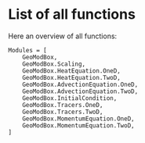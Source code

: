 # List of all functions

Here an overview of all functions:
```@autodocs
Modules = [
    GeoModBox,
    GeoModBox.Scaling,
    GeoModBox.HeatEquation.OneD,
    GeoModBox.HeatEquation.TwoD,
    GeoModBox.AdvectionEquation.OneD,
    GeoModBox.AdvectionEquation.TwoD,
    GeoModBox.InitialCondition,
    GeoModBox.Tracers.OneD,
    GeoModBox.Tracers.TwoD,
    GeoModBox.MomentumEquation.OneD,
    GeoModBox.MomentumEquation.TwoD,
]
```